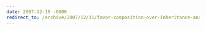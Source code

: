 ```yaml
---
date: 2007-12-10 -0800
redirect_to: /archive/2007/12/11/favor-composition-over-inheritance-and-other-pithy-catch-phrases.aspx/
---
```

